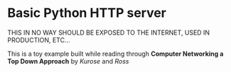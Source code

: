 # Basic Python HTTP server 

THIS IN NO WAY SHOULD BE EXPOSED TO THE INTERNET, USED IN PRODUCTION, ETC...

This is a toy example built while reading through **Computer Networking a Top Down Approach** by _Kurose_ and _Ross_


